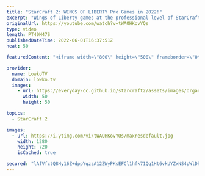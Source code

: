 ```yaml
---
title: "StarCraft 2: WINGS OF LIBERTY Pro Games in 2022!"
excerpt: "Wings of Liberty games at the professional level of StarCraft 2 in 2022. It turns out that many of the improvements made to the game we now take for granted.  00:00 Zerg versus Terran on Daybreak 16:25 Terran versus Protoss on Metropolis 28:16 Zerg versus Protoss on Tal'darim Altar  OlimoLeague on Patreon:"
originalUrl: https://youtube.com/watch?v=tWAOHKovYQs
type: video
length: PT40M47S
publishedDateTime: 2022-06-01T16:37:51Z
heat: 50

featuredContent: "<iframe width=\"800\" height=\"500\" frameborder=\"0\" src=\"https://www.youtube.com/embed/tWAOHKovYQs\" allow=\"accelerometer; autoplay; encrypted-media; gyroscope; picture-in-picture\" allowfullscreen></iframe>"

provider:
  name: LowkoTV
  domain: lowko.tv
  images:
    - url: https://everyday-cc.github.io/starcraft2/assets/images/organizations/lowko.tv-50x50.jpg
      width: 50
      height: 50

topics:
  - StarCraft 2

images:
  - url: https://i.ytimg.com/vi/tWAOHKovYQs/maxresdefault.jpg
    width: 1280
    height: 720
    isCached: true

secured: "lAfVfctQ8Hy16Z+dppYqzzA12ZWyPKsEFCl1hfk71Qq1Ht6vkUYZxNS4pWlDhvF7nv1OH11tSxyCzljCRveH2tvDjEZMqkKJ92by6z3FygSA0xJfMAQxrq9xumUnwEBiRtWPZLycLoZkiVBOZYefj8fG4j7rW3UxVIeuL2FXbL/Dll7KrP53MkkkPSU7SfdIO5BJVhY774aZHFehrpIAF8nkoz1WUwoFtdV+lWxbOUPbzMgBBuDdEf3unHkjT82CX8QI6v/yWBLVehNf3T6Kp8RtHHcwMKIs5qYpz/ff0XS3mwyPALnxWb96XYOH7/L1pG4fz+ODjwTYJqpdsTZv2D8qmJmQOC7aXwXZ/p5OIT3vpb847IoSU9kg06I62YU39RJlljARmjje9KzvIN0mcqR/jlgRn4z/8ElqD9ZZIRs=;IMciHBC/1EBJNHz15cRiVA=="
---
```


